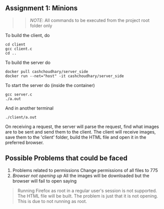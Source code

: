 ## Assignment 1: Minions
>> *NOTE*: All commands to be executed from the project root folder only

To build the client, do
```
cd client
gcc client.c
cd ..
```

To build the server do 
```
docker pull cashchoudhary/server_side
docker run --net="host" -it cashchoudhary/server_side
```

To start the server do (inside the container)
```
gcc server.c
./a.out
```
And in another terminal
```
./client/a.out
```
On receiving a request, the server will parse the request, find what images are to be sent and send them to the client.
The client will receive images, save them to the 'client' folder, build the HTML file and open it in the preferred browser.

## Possible Problems that could be faced
1. Problems related to permissions
Change permissions of all files to 775
2. *Browser not opening up*
All the images will be downloaded but the browser will fail to open saying 
> Running Firefox as root in a regular user's session is not supported.
The HTML file will be built. The problem is just that it is not opening. This is due to not running as root.
